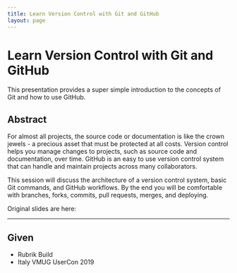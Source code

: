 ```yaml
---
title: Learn Version Control with Git and GitHub
layout: page
---
```


# Learn Version Control with Git and GitHub

This presentation provides a super simple introduction to the concepts of Git and how to use GitHub.

## Abstract

For almost all projects, the source code or documentation is like the crown jewels - a precious asset that must be protected at all costs. Version control helps you manage changes to projects, such as source code and documentation, over time. GitHub is an easy to use version control system that can handle and maintain projects across many collaborators.

This session will discuss the architecture of a version control system, basic Git commands, and GitHub workflows. By the end you will be comfortable with branches, forks, commits, pull requests, merges, and deploying.

Original slides are here:

---

## Given

* Rubrik Build
* Italy VMUG UserCon 2019
